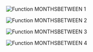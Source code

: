![Function MONTHSBETWEEN 1](../../images/LTSF_MTHSBTWDATE_01.gif)

![Function MONTHSBETWEEN 2](../../images/LTSF_DATE_02.gif)

![Function MONTHSBETWEEN 3](../../images/LTSF_DATE_03.gif)

![Function MONTHSBETWEEN 4](../../images/LTSF_DATE_04.gif)
